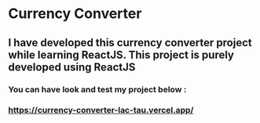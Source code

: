 # Currency Converter
## I have developed this currency converter project while learning ReactJS. This project is purely developed using ReactJS
### You can have look and test my project below : 
### https://currency-converter-lac-tau.vercel.app/
